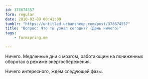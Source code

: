 ```yaml
---
id: 378674557
form: regular
date: 2010-02-09 00:41:00
tumblr: "https://untitled.urbansheep.com/post/378674557"
title: "Вопрос: Что ты узнал сегодня? (День ничего)"
tags:
    - formspring.me

---
```


<p>Ничего. Медленные дни с мозгом, работающим на пониженных оборотах в режиме энергосбережения.</p>

<p>Ничего интересного, ждём следующей фазы.</p>

